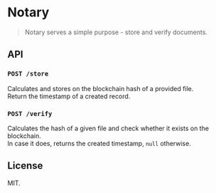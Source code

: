 # Notary

> Notary serves a simple purpose - store and verify documents.

## API

### `POST /store`
Calculates and stores on the blockchain hash of a provided file. <br>
Return the timestamp of a created record.


### `POST /verify`
Calculates the hash of a given file and check whether it exists on the blockchain. <br>
In case it does, returns the created timestamp, `null` otherwise.

## License
MIT.